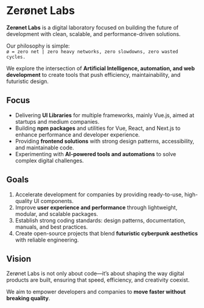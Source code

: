 # Zerønet Labs

**Zerønet Labs** is a digital laboratory focused on building the future of development with
clean, scalable, and performance-driven solutions.  

Our philosophy is simple:  
`ø = zero net | zero heavy networks, zero slowdowns, zero wasted cycles.`  

We explore the intersection of **Artificial Intelligence, automation, and web development**
to create tools that push efficiency, maintainability, and futuristic design.  

## Focus
- Delivering **UI Libraries** for multiple frameworks, mainly Vue.js, aimed at startups and medium companies.
- Building **npm packages** and utilities for Vue, React, and Next.js to enhance performance and developer experience.
- Providing **frontend solutions** with strong design patterns, accessibility, and maintainable code.
- Experimenting with **AI-powered tools and automations** to solve complex digital challenges.

## Goals
1. Accelerate development for companies by providing ready-to-use, high-quality UI components.  
2. Improve **user experience and performance** through lightweight, modular, and scalable packages.  
3. Establish strong coding standards: design patterns, documentation, manuals, and best practices.  
4. Create open-source projects that blend **futuristic cyberpunk aesthetics** with reliable engineering.  

## Vision
Zerønet Labs is not only about code—it’s about shaping the way digital products are
built, ensuring that speed, efficiency, and creativity coexist.  

We aim to empower developers and companies to **move faster without breaking quality**.  
